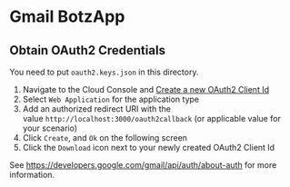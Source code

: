 # Gmail BotzApp

## Obtain OAuth2 Credentials

You need to put `oauth2.keys.json` in this directory.

1. Navigate to the Cloud Console and [Create a new OAuth2 Client Id](https://console.cloud.google.com/apis/credentials/oauthclient)
2. Select `Web Application` for the application type
3. Add an authorized redirect URI with the value `http://localhost:3000/oauth2callback` (or applicable value for your scenario)
4. Click `Create`, and `Ok` on the following screen
5. Click the `Download` icon next to your newly created OAuth2 Client Id

See <https://developers.google.com/gmail/api/auth/about-auth> for more information.
